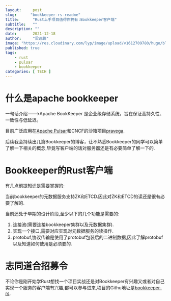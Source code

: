 ```yaml
---
layout:     post 
slug:      "bookkeeper-rs-readme"
title:      "Rust上手项目值得你拥有:Bookkeeper客户端"
subtitle:   ""
description: ""
date:       2021-12-18
author:     "梁远鹏"
image: "https://res.cloudinary.com/lyp/image/upload/v1612709780/hugo/blog.github.io/pexels-matt-hardy-2568001.jpg"
published: true
tags:
    - rust 
    - pulsar
    - bookkeeper
categories: [ TECH ]
---    
```


# 什么是apache bookkeeper  

一句话介绍--->Apache BookKeeper 是企业级存储系统，旨在保证高持久性、一致性与低延迟。  

目前广泛应用在[Apache Pulsar](https://github.com/apache/pulsar)和CNCF的沙箱项目[pravega](https://github.com/pravega/pravega).  

后续我会持续出几篇Bookkeeper的博客，让不熟悉Bookkeeper的同学可以简单了解一下相关的概念,毕竟写客户端的话对服务器还是有必要简单了解一下的.  

# Bookkeeper的Rust客户端  

有几点前提知识是需要掌握的:  

当前bookkeeper的元数据服务支持ZK和ETCD.因此对ZK和ETCD的读还是很有必要了解的.  

当前还处于早期的设计阶段,至少以下的几个功能是需要的:  

1. 连接池(需要连接bookkeeper集群以及元数据集群).  
2. 实现一个接口,需要对应实现对元数据服务的读操作.  
3. protobuf,协议传输是使用了protobuf包装后的二进制数据,因此了解protobuf以及知道如何使用是必须要的.  

# 志同道合招募令 

不论你是刚开始学Rust想找一个项目实战还是对Bookkeeper有兴趣又或者对自己实现一个服务的客户端有兴趣,都可以参与进来,项目的Githu地址是[bookkeeper-rs](https://github.com/pulsar-sigs/bookkeeper-rs).